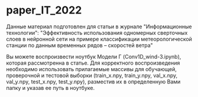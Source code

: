 # paper_IT_2022

Данные материал подготовлен для статьи в журнале "Информационные технологии": "Эффективность использования одномерных сверточных слоев в нейронной сети на примере классификации метеорологической станции по данным временных рядов – скоростей ветра"

Вы можете воспроизвести ноутбук Модели Г (Conv1D_wind-3.ipynb), которая рассмотренна в статье.
Для корректного воспроизведения необходимо использовать прилагаемые массивы для обучающей, проверочной и тестовой выборки (train_x.npy, train_y.npy, val_x.npy, val_y.npy, test_x.npy, test_y.npy), разместив их в определенную Вами папку и указав ее путь в ноутбуке.
